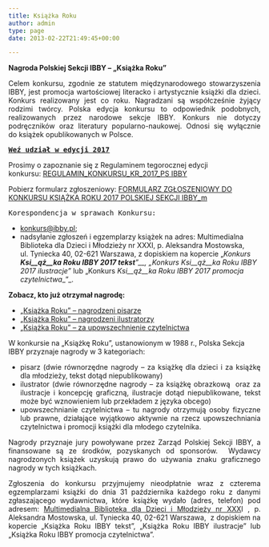 ```yaml
---
title: Książka Roku
author: admin
type: page
date: 2013-02-22T21:49:45+00:00

---
```

<p style="text-align: justify;">
  <strong>Nagroda Polskiej Sekcji IBBY &#8211; &#8222;Książka Roku&#8221;</strong>
</p>

<p style="text-align: justify;">
  Celem konkursu, zgodnie ze statutem międzynarodowego stowarzyszenia IBBY, jest promocja wartościowej literacko i artystycznie książki dla dzieci. Konkurs realizowany jest co roku. Nagradzani są współcześnie żyjący rodzimi twórcy. Polska edycja konkursu to odpowiednik podobnych, realizowanych przez narodowe sekcje IBBY. Konkurs nie dotyczy podręczników oraz literatury popularno-naukowej. Odnosi się wyłącznie do książek opublikowanych w Polsce.
</p>

<pre><a href="http://www.ibby.pl/?p=4177" target="_blank" rel="noopener noreferrer"><span style="text-decoration: underline;"><strong>Weź udział w edycji 2017
</strong></span></a></pre>

Prosimy o zapoznanie się z Regulaminem tegorocznej edycji  konkursu: <a href="http://www.ibby.pl/wp-content/uploads/2017/05/REGULAMIN_KONKURSU_KR_2017_PS-IBBY.pdf" target="_blank" rel="noopener noreferrer">REGULAMIN_KONKURSU_KR_2017_PS IBBY</a>

Pobierz formularz zgłoszeniowy: [FORMULARZ ZGŁOSZENIOWY DO KONKURSU KSIĄŻKA ROKU 2017 POLSKIEJ SEKCJI IBBY_m][1]

<pre>Korespondencja w sprawach Konkursu:</pre>

  * <a href="mailto:konkurs@ibby.pl" target="_blank" rel="noopener noreferrer">konkurs@ibby.pl</a>;
  * nadsyłanie zgłoszeń i egzemplarzy książek na adres: Multimedialna Biblioteka dla Dzieci i Młodzieży nr XXXI, p. Aleksandra Mostowska, ul. Tyniecka 40, 02-621 Warszawa, z dopiskiem na kopercie „_Konkurs __Ksi__ąż__ka Roku IBBY 2017 tekst__”__, _„Konkurs _Ksi__ąż__ka Roku IBBY 2017 ilustracje__”_ lub „Konkurs _Ksi__ąż__ka Roku IBBY 2017 promocja czytelnictwa__”_.

<p style="text-align: justify;">
  <strong>Zobacz, kto już otrzymał nagrodę:</strong>
</p>

  * <div style="text-align: justify;">
      <a href="http://www.ibby.pl/?page_id=52">&#8222;Książka Roku&#8221; &#8211; nagrodzeni pisarze</a>
    </div>

  * <div style="text-align: justify;">
      <a href="http://www.ibby.pl/?page_id=54">&#8222;Książka Roku&#8221; &#8211; nagrodzeni ilustratorzy</a>
    </div>

  * <div style="text-align: justify;">
      <a href="http://www.ibby.pl/?page_id=56">&#8222;Książka Roku&#8221; &#8211; za upowszechnienie czytelnictwa</a>
    </div>

W konkursie na &#8222;Książkę Roku&#8221;, ustanowionym w 1988 r., Polska Sekcja IBBY przyznaje nagrody w 3 kategoriach:

  * <div style="text-align: justify;">
      pisarz (dwie równorzędne nagrody – za książkę dla dzieci i za książkę dla młodzieży, tekst dotąd niepublikowany)
    </div>

  * <div style="text-align: justify;">
      ilustrator (dwie równorzędne nagrody – za książkę obrazkową  oraz za ilustracje i koncepcję graficzną, ilustracje dotąd niepublikowane, tekst może być wznowieniem lub przekładem z języka obcego)
    </div>

  * <div style="text-align: justify;">
      upowszechnianie czytelnictwa &#8211; tu nagrody otrzymują osoby fizyczne lub prawne, działające wyjątkowo aktywnie na rzecz upowszechniania czytelnictwa i promocji książki dla młodego czytelnika.
    </div>

<p style="text-align: justify;">
  Nagrody przyznaje jury powoływane przez Zarząd Polskiej Sekcji IBBY, a finansowane są ze środków, pozyskanych od sponsorów.  Wydawcy nagrodzonych książek uzyskują prawo do używania znaku graficznego nagrody w tych książkach.
</p>

<p style="text-align: justify;">
  Zgłoszenia do konkursu przyjmujemy nieodpłatnie wraz z czterema egzemplarzami książki do dnia 31 października każdego roku z danymi zgłaszającego wydawnictwa, które książkę wydało (adres, telefon) pod adresem: <a href="http://www.mbddim.pl/" target="_blank" rel="noopener noreferrer">Multimedialna Biblioteka dla Dzieci i Młodzieży nr XXX</a>I , p. Aleksandra Mostowska, ul. Tyniecka 40, 02-621 Warszawa,  z dopiskiem na kopercie &#8222;Książka Roku IBBY tekst&#8221;, &#8222;Książka Roku IBBY ilustracje&#8221; lub &#8222;Książka Roku IBBY promocja czytelnictwa&#8221;.
</p>

<h2 style="text-align: justify; padding-left: 10px;">
  <strong> </strong>
</h2>

 [1]: http://www.ibby.pl/wp-content/uploads/2017/05/FORMULARZ-ZG%C5%81OSZENIOWY-DO-KONKURSU-KSI%C4%84%C5%BBKA-ROKU-2017-POLSKIEJ-SEKCJI-IBBY_m.docx